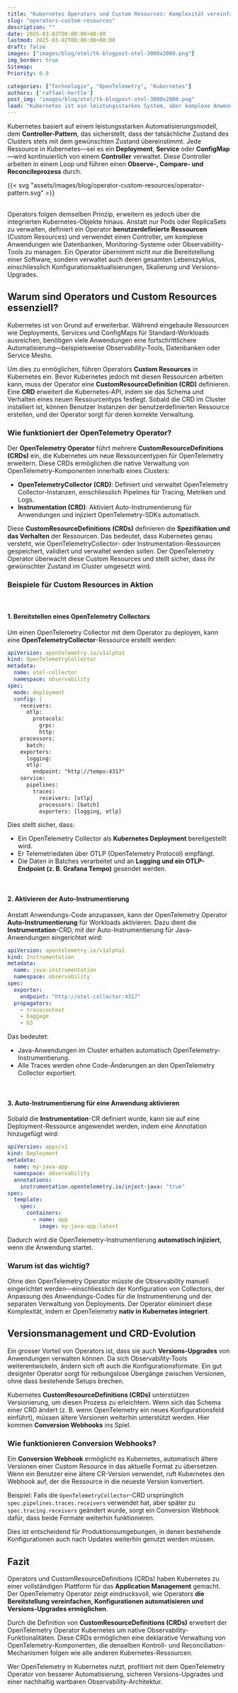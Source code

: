 ```yaml
---
title: "Kubernetes Operators und Custom Resources: Komplexität vereinfachen"
slug: "operators-custom-resources"
description: ""
date: 2025-03-02T00:00:00+00:00
lastmod: 2025-03-02T00:00:00+00:00
draft: false
images: ["images/blog/otel/tk-blogpost-otel-3000x2000.png"]
img_border: true
Sitemap:
Priority: 0.9

categories: ["Technologie", "OpenTelemetry", "Kubernetes"]
authors: ['raffael-hertle']
post_img: "images/blog/otel/tk-blogpost-otel-3000x2000.png"
lead: "Kubernetes ist ein leistungsstarkes System, aber komplexe Anwendungen erfordern oft mehr als nur die integrierten Ressourcen. Hier kommen Operators und Custom Resources ins Spiel. Sie ermöglichen eine native Verwaltung spezialisierter Software, indem sie die Kubernetes-API erweitern und Automatisierung auf ein neues Level heben. In diesem Beitrag schauen wir uns an, wie der OpenTelemetry Operator funktioniert, welche CustomResourceDefinitions (CRDs) er einführt und warum Operators ein essenzieller Bestandteil moderner Kubernetes-Umgebungen sind."
---
```


Kubernetes basiert auf einem leistungsstarken Automatisierungsmodell, dem **Controller-Pattern**, das sicherstellt, dass der tatsächliche Zustand des Clusters stets mit dem gewünschten Zustand übereinstimmt. Jede Ressource in Kubernetes—sei es ein **Deployment**, **Service** oder **ConfigMap**—wird kontinuierlich von einem **Controller** verwaltet. Diese Controller arbeiten in einem Loop und führen einen **Observe-, Compare- und Reconcileprozess** durch.

{{< svg "assets/images/blog/operator-custom-resources/operator-pattern.svg" >}}
<br>
<br>

Operators folgen demselben Prinzip, erweitern es jedoch über die integrierten Kubernetes-Objekte hinaus. Anstatt nur Pods oder ReplicaSets zu verwalten, definiert ein Operator **benutzerdefinierte Ressourcen** (Custom Resources) und verwendet einen Controller, um komplexe Anwendungen wie Datenbanken, Monitoring-Systeme oder Observability-Tools zu managen. Ein Operator übernimmt nicht nur die Bereitstellung einer Software, sondern verwaltet auch deren gesamten Lebenszyklus, einschliesslich Konfigurationsaktualisierungen, Skalierung und Versions-Upgrades.

## Warum sind Operators und Custom Resources essenziell?

Kubernetes ist von Grund auf erweiterbar. Während eingebaute Ressourcen wie Deployments, Services und ConfigMaps für Standard-Workloads ausreichen, benötigen viele Anwendungen eine fortschrittlichere Automatisierung—beispielsweise Observability-Tools, Datenbanken oder Service Meshs.

Um dies zu ermöglichen, führen Operators **Custom Resources** in Kubernetes ein. Bevor Kubernetes jedoch mit diesen Ressourcen arbeiten kann, muss der Operator eine **CustomResourceDefinition (CRD)** definieren. Eine **CRD** erweitert die Kubernetes-API, indem sie das Schema und Verhalten eines neuen Ressourcentyps festlegt. Sobald die CRD im Cluster installiert ist, können Benutzer Instanzen der benutzerdefinierten Ressource erstellen, und der Operator sorgt für deren korrekte Verwaltung.

### Wie funktioniert der OpenTelemetry Operator?

Der **OpenTelemetry Operator** führt mehrere **CustomResourceDefinitions (CRDs)** ein, die Kubernetes um neue Ressourcentypen für OpenTelemetry erweitern. Diese CRDs ermöglichen die native Verwaltung von OpenTelemetry-Komponenten innerhalb eines Clusters:

* **OpenTelemetryCollector (CRD)**: Definiert und verwaltet OpenTelemetry Collector-Instanzen, einschliesslich Pipelines für Tracing, Metriken und Logs.
* **Instrumentation (CRD)**: Aktiviert Auto-Instrumentierung für Anwendungen und injiziert OpenTelemetry-SDKs automatisch.

Diese **CustomResourceDefinitions (CRDs)** definieren die **Spezifikation und das Verhalten** der Ressourcen. Das bedeutet, dass Kubernetes genau versteht, wie OpenTelemetryCollector- oder Instrumentation-Ressourcen gespeichert, validiert und verwaltet werden sollen. Der OpenTelemetry Operator überwacht diese Custom Resources und stellt sicher, dass ihr gewünschter Zustand im Cluster umgesetzt wird.

### Beispiele für Custom Resources in Aktion

<br>

#### 1. Bereitstellen eines OpenTelemetry Collectors

Um einen OpenTelemetry Collector mit dem Operator zu deployen, kann eine **OpenTelemetryCollector**-Ressource erstellt werden:

```yaml
apiVersion: opentelemetry.io/v1alpha1
kind: OpenTelemetryCollector
metadata:
  name: otel-collector
  namespace: observability
spec:
  mode: deployment
  config: |
    receivers:
      otlp:
        protocols:
          grpc:
          http:
    processors:
      batch:
    exporters:
      logging:
      otlp:
        endpoint: "http://tempo:4317"
    service:
      pipelines:
        traces:
          receivers: [otlp]
          processors: [batch]
          exporters: [logging, otlp]
```

Dies stellt sicher, dass:

* Ein OpenTelemetry Collector als **Kubernetes Deployment** bereitgestellt wird.
* Er Telemetriedaten über OTLP (OpenTelemetry Protocol) empfängt.
* Die Daten in Batches verarbeitet und an **Logging und ein OTLP-Endpoint (z. B. Grafana Tempo)** gesendet werden.

<br>

#### 2. Aktivieren der Auto-Instrumentierung

Anstatt Anwendungs-Code anzupassen, kann der OpenTelemetry Operator **Auto-Instrumentierung** für Workloads aktivieren. Dazu dient die **Instrumentation**-CRD, mit der Auto-Instrumentierung für Java-Anwendungen eingerichtet wird:

```yaml
apiVersion: opentelemetry.io/v1alpha1
kind: Instrumentation
metadata:
  name: java-instrumentation
  namespace: observability
spec:
  exporter:
    endpoint: "http://otel-collector:4317"
  propagators:
    - tracecontext
    - baggage
    - b3
```

Das bedeutet:

* Java-Anwendungen im Cluster erhalten automatisch OpenTelemetry-Instrumentierung.
* Alle Traces werden ohne Code-Änderungen an den OpenTelemetry Collector exportiert.

<br>

#### 3. Auto-Instrumentierung für eine Anwendung aktivieren

Sobald die **Instrumentation**-CR definiert wurde, kann sie auf eine Deployment-Ressource angewendet werden, indem eine Annotation hinzugefügt wird:

```yaml
apiVersion: apps/v1
kind: Deployment
metadata:
  name: my-java-app
  namespace: observability
  annotations:
    instrumentation.opentelemetry.io/inject-java: "true"
spec:
  template:
    spec:
      containers:
        - name: app
          image: my-java-app:latest
```

Dadurch wird die OpenTelemetry-Instrumentierung **automatisch injiziert**, wenn die Anwendung startet.

### Warum ist das wichtig?

Ohne den OpenTelemetry Operator müsste die Observability manuell eingerichtet werden—einschliesslich der Konfiguration von Collectors, der Anpassung des Anwendungs-Codes für die Instrumentierung und der separaten Verwaltung von Deployments. Der Operator eliminiert diese Komplexität, indem er OpenTelemetry **nativ in Kubernetes integriert**.

## Versionsmanagement und CRD-Evolution

Ein grosser Vorteil von Operators ist, dass sie auch **Versions-Upgrades** von Anwendungen verwalten können. Da sich Observability-Tools weiterentwickeln, ändern sich oft auch die Konfigurationsformate. Ein gut designter Operator sorgt für reibungslose Übergänge zwischen Versionen, ohne dass bestehende Setups brechen.

Kubernetes **CustomResourceDefinitions (CRDs)** unterstützen Versionierung, um diesen Prozess zu erleichtern. Wenn sich das Schema einer CRD ändert (z. B. wenn OpenTelemetry ein neues Konfigurationsfeld einführt), müssen ältere Versionen weiterhin unterstützt werden. Hier kommen **Conversion Webhooks** ins Spiel.

### Wie funktionieren Conversion Webhooks?

Ein **Conversion Webhook** ermöglicht es Kubernetes, automatisch ältere Versionen einer Custom Resource in das aktuelle Format zu übersetzen. Wenn ein Benutzer eine ältere CR-Version verwendet, ruft Kubernetes den Webhook auf, der die Ressource in die neueste Version konvertiert.

Beispiel: Falls die `OpenTelemetryCollector`-CRD ursprünglich `spec.pipelines.traces.receivers` verwendet hat, aber später zu `spec.tracing.receivers` geändert wurde, sorgt ein Conversion Webhook dafür, dass beide Formate weiterhin funktionieren.

Dies ist entscheidend für Produktionsumgebungen, in denen bestehende Konfigurationen auch nach Updates weiterhin genutzt werden müssen.

## Fazit

Operators und CustomResourceDefinitions (CRDs) haben Kubernetes zu einer vollständigen Plattform für das **Application Management** gemacht. Der OpenTelemetry Operator zeigt eindrucksvoll, wie Operators **die Bereitstellung vereinfachen, Konfigurationen automatisieren und Versions-Upgrades ermöglichen**.

Durch die Definition von **CustomResourceDefinitions (CRDs)** erweitert der OpenTelemetry Operator Kubernetes um native Observability-Funktionalitäten. Diese CRDs ermöglichen eine deklarative Verwaltung von OpenTelemetry-Komponenten, die denselben Kontroll- und Reconciliation-Mechanismen folgen wie alle anderen Kubernetes-Ressourcen.

Wer OpenTelemetry in Kubernetes nutzt, profitiert mit dem OpenTelemetry Operator von besserer Automatisierung, sicheren Versions-Upgrades und einer nachhaltig wartbaren Observability-Architektur.
